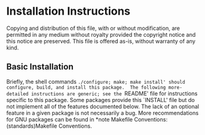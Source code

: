 # Installation Instructions
Copying and distribution of this file, with or without modification, are permitted in any medium without royalty provided the copyright notice and this notice are preserved.
This file is offered as-is,
without warranty of any kind.

## Basic Installation
   Briefly, the shell commands `./configure; make; make install' should
configure, build, and install this package.  The following
more-detailed instructions are generic; see the `README' file for
instructions specific to this package.  Some packages provide this
`INSTALL' file but do not implement all of the features documented
below.  The lack of an optional feature in a given package is not
necessarily a bug.  More recommendations for GNU packages can be found
in *note Makefile Conventions: (standards)Makefile Conventions.
